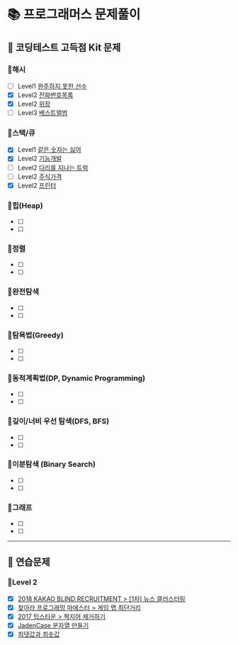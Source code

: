 # 📚 프로그래머스 문제풀이
## 📖 코딩테스트 고득점 Kit 문제
### 📝해시
- [ ] Level1 [완주하지 못한 선수]()
- [x] Level2 [전화번호목록](./hash/전화번호%20목록/problem.md)
- [x] Level2 [위장](./hash/위장/problem.md)
- [ ] Level3 [베스트앨범]()

### 📝스택/큐
- [x] Level1 [같은 숫자는 싫어](./stack_queue/같은숫자는싫어/problem.md)
- [x] Level2 [기능개발](./stack_queue/기능개발/problem.md)
- [ ] Level2 [다리를 지나는 트럭]()
- [ ] Level2 [주식가격]()
- [x] Level2 [프린터](./stack_queue/프린터/problem.md)

### 📝힙(Heap)
- [ ]
- [ ]

### 📝정렬
- [ ]
- [ ]

### 📝완전탐색
- [ ]
- [ ]

### 📝탐욕법(Greedy)
- [ ]
- [ ]

### 📝동적계획법(DP, Dynamic Programming)
- [ ]
- [ ]

### 📝깊이/너비 우선 탐색(DFS, BFS)
- [ ]
- [ ]

### 📝이분탐색 (Binary Search)
- [ ]
- [ ]

### 📝그래프
- [ ]
- [ ]

---
## 📖 연습문제
### 📝Level 2
- [x] [2018 KAKAO BLIND RECRUITMENT > \[1차\] 뉴스 클러스터링](./level2/뉴스%20클러스터링/problem.md)
- [x] [찾아라 프로그래밍 마에스터 > 게임 맵 최단거리](./level2/게임%20맵%20최단거리/problem.md)
- [x] [2017 팁스타운 > 짝지어 제거하기](./level2/짝지어%20제거하기/problem.md)
- [x] [JadenCase 문자열 만들기](./level2/JadenCase%20문자열%20만들기/problem.md)
- [x] [최댓값과 최솟값](./level2/최댓값과%20최솟값/problem.md)
